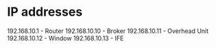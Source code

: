# IP addresses
192.168.10.1 - Router
192.168.10.10 - Broker
192.168.10.11 - Overhead Unit
192.168.10.12 - Window
192.168.10.13 - IFE